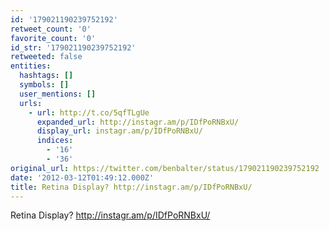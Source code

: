 ```yaml
---
id: '179021190239752192'
retweet_count: '0'
favorite_count: '0'
id_str: '179021190239752192'
retweeted: false
entities:
  hashtags: []
  symbols: []
  user_mentions: []
  urls:
    - url: http://t.co/5qfTLgUe
      expanded_url: http://instagr.am/p/IDfPoRNBxU/
      display_url: instagr.am/p/IDfPoRNBxU/
      indices:
        - '16'
        - '36'
original_url: https://twitter.com/benbalter/status/179021190239752192
date: '2012-03-12T01:49:12.000Z'
title: Retina Display? http://instagr.am/p/IDfPoRNBxU/
---
```


Retina Display? http://instagr.am/p/IDfPoRNBxU/
